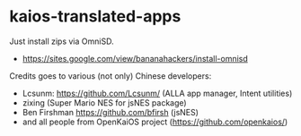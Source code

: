 # kaios-translated-apps

Just install zips via OmniSD.
* https://sites.google.com/view/bananahackers/install-omnisd

Credits goes to various (not only) Chinese developers:
* Lcsunm: https://github.com/Lcsunm/ (ALLA app manager, Intent utilities)
* zixing (Super Mario NES for jsNES package)
* Ben Firshman https://github.com/bfirsh (jsNES)
* and all people from OpenKaiOS project (https://github.com/openkaios/)
